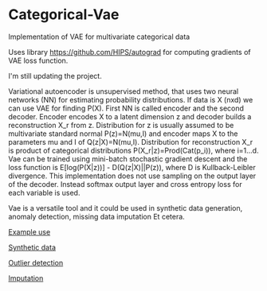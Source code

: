 # Categorical-Vae
Implementation of VAE for multivariate categorical data

Uses library https://github.com/HIPS/autograd for computing gradients of VAE loss function.

I'm still updating the project.

Variational autoencoder is unsupervised method, that uses two neural networks (NN) for estimating probability distributions. If data is X (nxd) we can use VAE for finding P(X). First NN is called encoder and the second decoder. Encoder encodes X to a latent dimension z and decoder builds a reconstruction X_r from z. Distribution for z is usually assumed to be multivariate standard normal P(z)=N(mu,I) and encoder maps X to the parameters mu and I of Q(z|X)=N(mu,I). Distribution for reconstruction X_r is product of categorical distributions P(X_r|z)=Prod(Cat(p_i)), where i=1...d. Vae can be trained using mini-batch stochastic gradient descent and the loss function is E[log(P(X|z))] - D(Q(z|X)||P(z)), where D is Kullback-Leibler divergence. This implementation does not use sampling on the output layer of the decoder. Instead softmax output layer and cross entropy loss for each variable is used.

Vae is a versatile tool and it could be used in synthetic data generation, anomaly detection, missing data imputation Et cetera.


[Example use](docs/example_use.md)

[Synthetic data](docs/Synth_data.md)

[Outlier detection](docs/Outlier_detection.md)

[Imputation](docs/Imputation.md)


